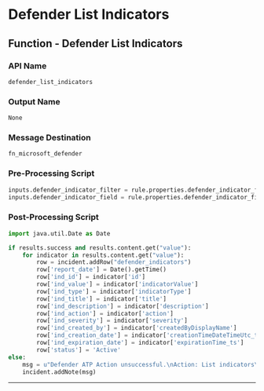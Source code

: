 <!--
    DO NOT MANUALLY EDIT THIS FILE
    THIS FILE IS AUTOMATICALLY GENERATED WITH resilient-circuits codegen
-->

# Defender List Indicators

## Function - Defender List Indicators

### API Name
`defender_list_indicators`

### Output Name
`None`

### Message Destination
`fn_microsoft_defender`

### Pre-Processing Script
```python
inputs.defender_indicator_filter = rule.properties.defender_indicator_filter
inputs.defender_indicator_field = rule.properties.defender_indicator_field
```

### Post-Processing Script
```python
import java.util.Date as Date

if results.success and results.content.get("value"):
    for indicator in results.content.get("value"):
        row = incident.addRow("defender_indicators")
        row['report_date'] = Date().getTime()
        row['ind_id'] = indicator['id']
        row['ind_value'] = indicator['indicatorValue']
        row['ind_type'] = indicator['indicatorType']
        row['ind_title'] = indicator['title']
        row['ind_description'] = indicator['description']
        row['ind_action'] = indicator['action']
        row['ind_severity'] = indicator['severity']
        row['ind_created_by'] = indicator['createdByDisplayName']
        row['ind_creation_date'] = indicator['creationTimeDateTimeUtc_ts']
        row['ind_expiration_date'] = indicator['expirationTime_ts']
        row['status'] = 'Active'
else:
    msg = u"Defender ATP Action unsuccessful.\nAction: List indicators\nReason: {}".format(results.reason)
    incident.addNote(msg)
```

---

